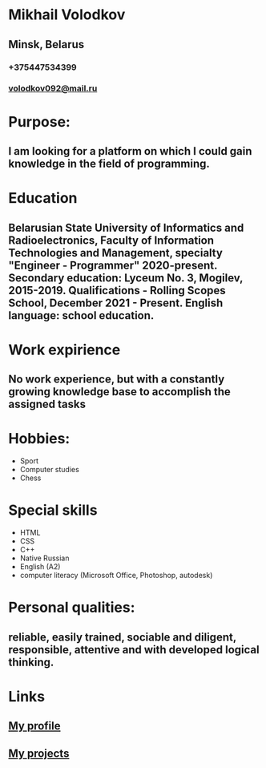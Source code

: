 # Mikhail Volodkov
## Minsk, Belarus
### +375447534399
### volodkov092@mail.ru
# Purpose:
## I am looking for a platform on which I could gain knowledge in the field of programming.
# Education
## Belarusian State University of Informatics and Radioelectronics, Faculty of Information Technologies and Management, specialty "Engineer - Programmer" 2020-present. Secondary education: Lyceum No. 3, Mogilev, 2015-2019. Qualifications -  Rolling Scopes School, December 2021 - Present. English language: school education.
# Work expirience
## No work experience, but with a constantly growing knowledge base to accomplish the assigned tasks
# Hobbies:
- Sport
- Computer studies
- Chess
# Special skills
- HTML
- CSS
- C++
- Native Russian
- English (A2)
- computer literacy (Microsoft Office, Photoshop, autodesk)
# Personal qualities:
## reliable, easily trained, sociable and diligent, responsible, attentive and with developed logical thinking.
# Links
## [My profile](https://github.com/Miksa7325)
## [My projects](https://github.com/Miksa7325?tab=projects)
